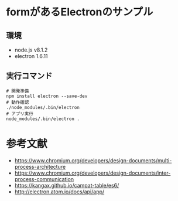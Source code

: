 # formがあるElectronのサンプル

## 環境

- node.js v8.1.2
- electron 1.6.11


## 実行コマンド

```
# 開発準備
npm install electron --save-dev
# 動作確認
./node_modules/.bin/electron
# アプリ実行
node_modules/.bin/electron .
```

# 参考文献

- https://www.chromium.org/developers/design-documents/multi-process-architecture
- https://www.chromium.org/developers/design-documents/inter-process-communication
- https://kangax.github.io/campat-table/es6/
- http://electron.atom.io/docs/api/app/
